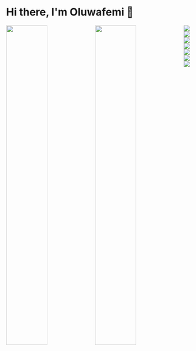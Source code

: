 # Hi there, I'm Oluwafemi 👋

<img align="left" width="47%" src="https://github-readme-stats.vercel.app/api?username=Fmaj1234&show_icons=true&theme=radical" />

<img align="left" width="47%" src="https://github-readme-stats.vercel.app/api/top-langs/?username=Fmaj1234&layout=compact" />

<img align="left" src="https://img.shields.io/badge/Flutter-%2302569B.svg?style=for-the-badge&logo=Flutter&logoColor=white" />

<img align="left" src="https://img.shields.io/badge/dart-%230175C2.svg?style=for-the-badge&logo=dart&logoColor=white" />

<img align="left" src="https://img.shields.io/badge/Android%20Studio-3DDC84.svg?style=for-the-badge&logo=android-studio&logoColor=white" />

<img align="left" src="https://img.shields.io/badge/java-%23ED8B00.svg?style=for-the-badge&logo=java&logoColor=white" />

<img align="left" src="https://img.shields.io/badge/kotlin-%237F52FF.svg?style=for-the-badge&logo=kotlin&logoColor=white" />

<img align="left" src="https://img.shields.io/badge/Visual%20Studio%20Code-0078d7.svg?style=for-the-badge&logo=visual-studio-code&logoColor=white" />

<img align="left" src="https://img.shields.io/badge/Firebase-039BE5?style=for-the-badge&logo=Firebase&logoColor=white" />


